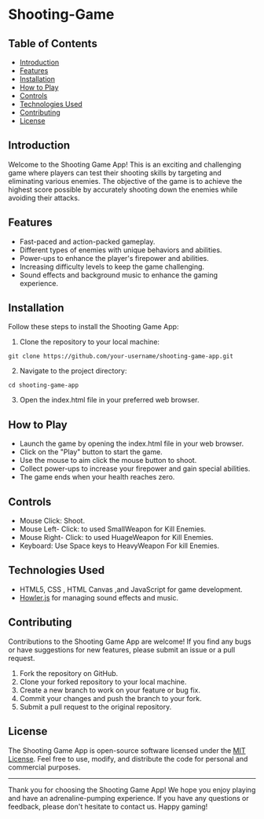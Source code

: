 # Shooting-Game

## Table of Contents

- [Introduction](#introduction)
- [Features](#features)
- [Installation](#installation)
- [How to Play](#how-to-play)
- [Controls](#controls)
- [Technologies Used](#technologies-used)
- [Contributing](#contributing)
- [License](#license)

## Introduction

Welcome to the Shooting Game App! This is an exciting and challenging game where players can test their shooting skills by targeting and eliminating various enemies. 
The objective of the game is to achieve the highest score possible by accurately shooting down the enemies while avoiding their attacks.

## Features

- Fast-paced and action-packed gameplay.
- Different types of enemies with unique behaviors and abilities.
- Power-ups to enhance the player's firepower and abilities.
- Increasing difficulty levels to keep the game challenging.
- Sound effects and background music to enhance the gaming experience.

## Installation

Follow these steps to install the Shooting Game App:

1. Clone the repository to your local machine:

```
git clone https://github.com/your-username/shooting-game-app.git
```

2. Navigate to the project directory:

```
cd shooting-game-app
```

3. Open the index.html file in your preferred web browser.

## How to Play

- Launch the game by opening the index.html file in your web browser.
- Click on the "Play" button to start the game.
- Use the mouse to aim click the mouse button to shoot.
- Collect power-ups to increase your firepower and gain special abilities.
- The game ends when your health reaches zero.

## Controls
- Mouse Click: Shoot.
- Mouse Left- Click: to used SmallWeapon for Kill Enemies.
- Mouse Right- Click: to used HuageWeapon for Kill Enemies.
- Keyboard: Use Space keys to HeavyWeapon For kill Enemies.

## Technologies Used

- HTML5, CSS , HTML Canvas  ,and JavaScript for game development.
- [Howler.js](https://howlerjs.com/) for managing sound effects and music.

## Contributing

Contributions to the Shooting Game App are welcome! If you find any bugs or have suggestions for new features, please submit an issue or a pull request.

1. Fork the repository on GitHub.
2. Clone your forked repository to your local machine.
3. Create a new branch to work on your feature or bug fix.
4. Commit your changes and push the branch to your fork.
5. Submit a pull request to the original repository.

## License

The Shooting Game App is open-source software licensed under the [MIT License](LICENSE). Feel free to use, modify, and distribute the code for personal and commercial purposes.

---

Thank you for choosing the Shooting Game App! We hope you enjoy playing and have an adrenaline-pumping experience. If you have any questions or feedback, please don't hesitate to contact us. Happy gaming!
